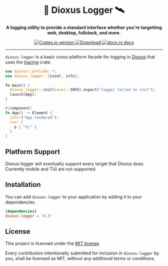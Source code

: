 <div align="center">
  <h1>📡 Dioxus Logger 🛰️</h1>
  <p><strong>A logging utility to provide a standard interface whether you're targetting web, desktop, fullstack, and more.</strong></p>
</div>

<div align="center">
  <!-- Crates version -->
  <a href="https://crates.io/crates/dioxus-logger">
    <img src="https://img.shields.io/crates/v/dioxus-logger.svg?style=flat-square"
    alt="Crates.io version" />
  </a>
  <!-- Downloads -->
  <a href="https://crates.io/crates/dioxus-logger">
    <img src="https://img.shields.io/crates/d/dioxus-logger.svg?style=flat-square"
      alt="Download" />
  </a>
  <!-- docs -->
  <a href="https://docs.rs/dioxus-logger">
    <img src="https://img.shields.io/badge/docs-latest-blue.svg?style=flat-square"
      alt="docs.rs docs" />
  </a>
</div>

-----

`dioxus-logger` is a basic cross-platform facade for logging in [Dioxus](https://dioxuslabs.com/) that uses the [tracing](https://crates.io/crates/tracing) crate.


```rust
use dioxus::prelude::*;
use dioxus_logger::{Level, info};
 
fn main() {
  dioxus_logger::init(Level::INFO).expect("logger failed to init");
  launch(App);
}

#[component]
fn App() -> Element {
  info!("App rendered");
  rsx! {
    p { "hi" }
  }
}
```

## Platform Support
Dioxus logger will eventually support every target that Dioxus does. Currently mobile and TUI are not supported.

## Installation
You can add `dioxus-logger` to your application by adding it to your dependencies.
```toml
[dependencies]
dioxus-logger = "0.5"
```


## License
This project is licensed under the [MIT license].

[mit license]: ./LICENSE

Every contribution intentionally submitted for inclusion in `dioxus-logger` by you, shall be licensed as MIT, without any additional terms or conditions.
